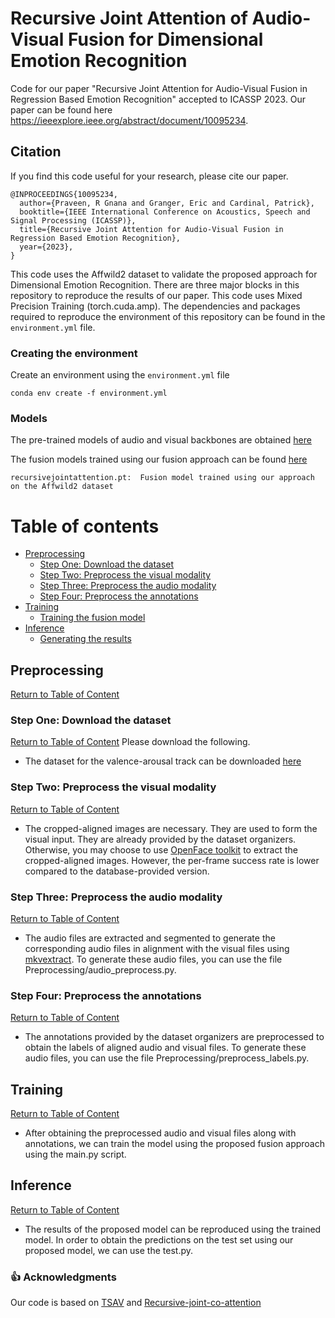 # Recursive Joint Attention of Audio-Visual Fusion for Dimensional Emotion Recognition
Code for our paper "Recursive Joint Attention for Audio-Visual Fusion in Regression Based Emotion Recognition" accepted to ICASSP 2023. Our paper can be found here https://ieeexplore.ieee.org/abstract/document/10095234.

## Citation

If you find this code useful for your research, please cite our paper.

```
@INPROCEEDINGS{10095234,
  author={Praveen, R Gnana and Granger, Eric and Cardinal, Patrick},
  booktitle={IEEE International Conference on Acoustics, Speech and Signal Processing (ICASSP)}, 
  title={Recursive Joint Attention for Audio-Visual Fusion in Regression Based Emotion Recognition}, 
  year={2023},
}
```

This code uses the Affwild2 dataset to validate the proposed approach for Dimensional Emotion Recognition. There are three major blocks in this repository to reproduce the results of our paper. This code uses Mixed Precision Training (torch.cuda.amp). The dependencies and packages required to reproduce the environment of this repository can be found in the `environment.yml` file. 

### Creating the environment
Create an environment using the `environment.yml` file

`conda env create -f environment.yml`

### Models
The pre-trained models of audio and visual backbones are obtained [here](https://github.com/kuhnkeF/ABAW2020TNT)

The fusion models trained using our fusion approach can be found [here](https://drive.google.com/file/d/1LNGtcsKw5C8dLej_z8-DeP-9BQJ3jyUJ/view?usp=sharing)

```
recursivejointattention.pt:  Fusion model trained using our approach on the Affwild2 dataset
```

# Table of contents <a name="Table_of_Content"></a>

+ [Preprocessing](#DP) 
    + [Step One: Download the dataset](#PD)
    + [Step Two: Preprocess the visual modality](#PV) 
    + [Step Three: Preprocess the audio modality](#PA)
    + [Step Four: Preprocess the annotations](#PL)
+ [Training](#Training) 
    + [Training the fusion model](#TE) 
+ [Inference](#R)
    + [Generating the results](#GR)
 
## Preprocessing <a name="DP"></a>
[Return to Table of Content](#Table_of_Content)

### Step One: Download the dataset <a name="PD"></a>
[Return to Table of Content](#Table_of_Content)
Please download the following.
  + The dataset for the valence-arousal track can be downloaded [here](https://ibug.doc.ic.ac.uk/resources/aff-wild2/)

### Step Two: Preprocess the visual modality <a name="PD"></a>
[Return to Table of Content](#Table_of_Content)
  + The cropped-aligned images are necessary. They are used to form the visual input. They are already provided by the dataset organizers. Otherwise, you may choose to use [OpenFace toolkit](https://github.com/TadasBaltrusaitis/OpenFace/releases) to extract the cropped-aligned images. However, the per-frame success rate is lower compared to the database-provided version.

### Step Three: Preprocess the audio modality <a name="PD"></a>
[Return to Table of Content](#Table_of_Content)
  + The audio files are extracted and segmented to generate the corresponding audio files in alignment with the visual files using [mkvextract](https://mkvtoolnix.download/). To generate these audio files, you can use the file Preprocessing/audio_preprocess.py. 

### Step Four: Preprocess the annotations <a name="PD"></a>
[Return to Table of Content](#Table_of_Content)
  + The annotations provided by the dataset organizers are preprocessed to obtain the labels of aligned audio and visual files. To generate these audio files, you can use the file Preprocessing/preprocess_labels.py. 

## Training <a name="DP"></a>
[Return to Table of Content](#Table_of_Content)
  + After obtaining the preprocessed audio and visual files along with annotations, we can train the model using the proposed fusion approach using the main.py script.

## Inference <a name="DP"></a>
[Return to Table of Content](#Table_of_Content)
  + The results of the proposed model can be reproduced using the trained model. In order to obtain the predictions on the test set using our proposed model, we can use the test.py.

### 👍 Acknowledgments
Our code is based on [TSAV](https://github.com/kuhnkeF/ABAW2020TNT) and [Recursive-joint-co-attention](https://github.com/tuffr5/Recursive-joint-co-attention)
